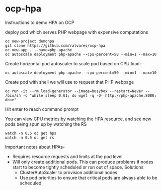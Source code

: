 # ocp-hpa

Instructions to demo HPA on OCP

deploy pod which serves PHP webpage with expensive computations

    oc new-project demohpa
    git clone https://github.com/ralvares/ocp-hpa
    oc new-app . --name=php-apache
    oc autoscale deployment php-apache --cpu-percent=50 --min=1 --max=10

Create horizontal pod autoscaler to scale pod based on CPU load-


    oc autoscale deployment php-apache --cpu-percent=50 --min=1 --max=10


Create pod with shell we will use to request that PHP webpage

    oc run -it --rm load-generator --image=busybox --restart=Never -- /bin/sh -c "while sleep 0.01; do wget -q -O- http://php-apache:8080; done"

Hit enter to reach command prompt

You can view CPU metrics by watching the HPA resource, and see new pods being spun up by watching the RS

    watch -n 0.5 oc get hpa
    watch -n 0.5 oc get rs

Important notes about HPAs-
- Requires resource requests and limits at the pod level
- Will only create additional pods. This can produce problems if nodes start to become tightly scheduled or run out of space. Solutions:
    - ClusterAutoScaler to provision additional nodes
    - Use pod priorities to ensure that critical pods are always able to be scheduled
